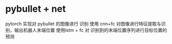 # pybullet + net
pytorch 实现对 pybullet 的图像进行 识别
使用 cnn+fc 对图像进行特征提取与识别，输出机器人末端位置
使用lstm + fc 对 识别到的末端位置序列进行目标位置的预测
